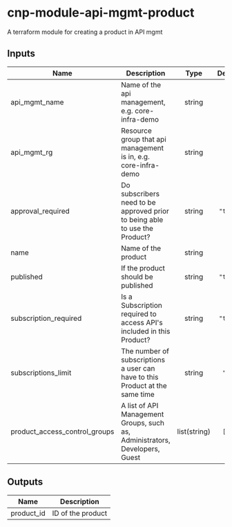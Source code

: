 # cnp-module-api-mgmt-product

A terraform module for creating a product in API mgmt

## Inputs

| Name | Description | Type | Default |
|------|-------------|:----:|:-----:|
| api\_mgmt\_name | Name of the api management, e.g. core-infra-demo | string | n/a |
| api\_mgmt\_rg | Resource group that api management is in, e.g. core-infra-demo | string | n/a |
| approval\_required | Do subscribers need to be approved prior to being able to use the Product? | string | `"true"` |
| name | Name of the product | string | n/a |
| published | If the product should be published | string | `"true"` |
| subscription\_required | Is a Subscription required to access API's included in this Product? | string | `"true"` |
| subscriptions\_limit | The number of subscriptions a user can have to this Product at the same time | string | `"20"` |
| product\_access\_control\_groups | A list of API Management Groups, such as, Administrators, Developers, Guest | list(string) | `[""]` |

## Outputs

| Name | Description |
|------|-------------|
| product\_id | ID of the product |

